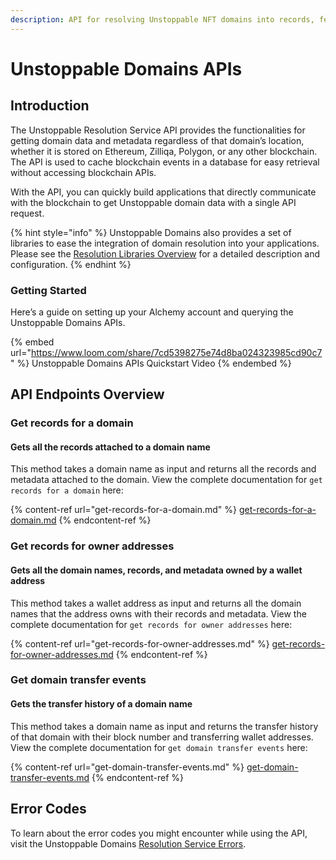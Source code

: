 ```yaml
---
description: API for resolving Unstoppable NFT domains into records, fetching domains owned by addresses, and tracking domain transfers.
---
```


# Unstoppable Domains APIs

## Introduction

The Unstoppable Resolution Service API provides the functionalities for getting domain data and metadata regardless of that domain’s location, whether it is stored on Ethereum, Zilliqa, Polygon, or any other blockchain. The API is used to cache blockchain events in a database for easy retrieval without accessing blockchain APIs.

With the API, you can quickly build applications that directly communicate with the blockchain to get Unstoppable domain data with a single API request.

{% hint style="info" %}
Unstoppable Domains also provides a set of libraries to ease the integration of domain resolution into your applications. Please see the [Resolution Libraries Overview](https://docs.unstoppabledomains.com/developer-toolkit/resolution-libraries/libraries-overview/) for a detailed description and configuration.
{% endhint %}

### Getting Started

Here’s a guide on setting up your Alchemy account and querying the Unstoppable Domains APIs.

{% embed url="https://www.loom.com/share/7cd5398275e74d8ba024323985cd90c7" %}
Unstoppable Domains APIs Quickstart Video
{% endembed %}

## API Endpoints Overview

### Get records for a domain

#### Gets all the records attached to a domain name

This method takes a domain name as input and returns all the records and metadata attached to the domain. View the complete documentation for `get records for a domain` here:

{% content-ref url="get-records-for-a-domain.md" %}
[get-records-for-a-domain.md](get-records-for-a-domain.md)
{% endcontent-ref %}

### Get records for owner addresses

#### Gets all the domain names, records, and metadata owned by a wallet address

This method takes a wallet address as input and returns all the domain names that the address owns with their records and metadata. View the complete documentation for `get records for owner addresses` here:

{% content-ref url="get-records-for-owner-addresses.md" %}
[get-records-for-owner-addresses.md](get-records-for-owner-addresses.md)
{% endcontent-ref %}

### Get domain transfer events

#### Gets the transfer history of a domain name

This method takes a domain name as input and returns the transfer history of that domain with their block number and transferring wallet addresses. View the complete documentation for `get domain transfer events` here:

{% content-ref url="get-domain-transfer-events.md" %}
[get-domain-transfer-events.md](get-domain-transfer-events.md)
{% endcontent-ref %}

## Error Codes

To learn about the error codes you might encounter while using the API, visit the Unstoppable Domains [Resolution Service Errors](https://docs.unstoppabledomains.com/developer-toolkit/resolution-service-api/#error-codes).
